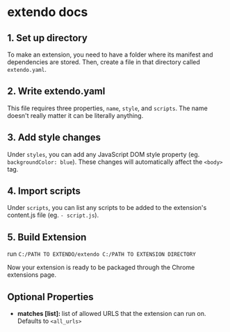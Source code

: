 # extendo docs
## 1. Set up directory
To make an extension, you need to have a folder where its manifest and dependencies are stored. Then, create a file in that directory called `extendo.yaml`.

## 2. Write extendo.yaml
This file requires three properties, `name`, `style`, and `scripts`. The name doesn't really matter it can be literally anything.

## 3. Add style changes
Under `styles`, you can add any JavaScript DOM style property (eg. `backgroundColor: blue`). These changes will automatically affect the `<body>` tag.

## 4. Import scripts
Under `scripts`, you can list any scripts to be added to the extension's content.js file (eg. `- script.js`).

## 5. Build Extension
run `C:/PATH TO EXTENDO/extendo C:/PATH TO EXTENSION DIRECTORY`

Now your extension is ready to be packaged through the Chrome extensions page.

## Optional Properties
- <b>matches [list]: </b> list of allowed URLS that the extension can run on. Defaults to `<all_urls>`
